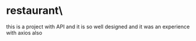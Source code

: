 # restaurant\
this is a project with API and it is so well designed and it was an experience with axios also
